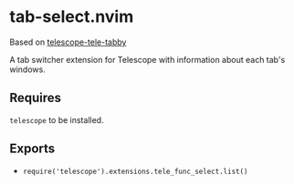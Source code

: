 # tab-select.nvim

Based on [telescope-tele-tabby](https://github.com/TC72/telescope-tele-tabby.nvim)

A tab switcher extension for Telescope with information about each tab's windows.

## Requires

`telescope` to be installed.


## Exports

- `require('telescope').extensions.tele_func_select.list()`
